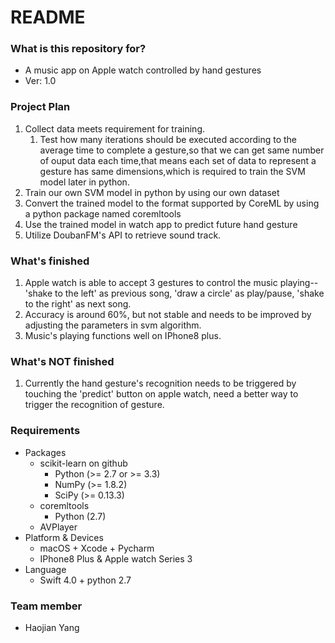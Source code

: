# README #


### What is this repository for? ###

* A music app on Apple watch controlled by hand gestures
* Ver: 1.0

### Project Plan ###

1. Collect data meets requirement for training.
    1. Test how many iterations should be executed according to the average time to complete a gesture,so that we can get same number of ouput data each time,that means each set of data to represent a gesture has same dimensions,which is required to train the SVM model later in python.
2. Train our own SVM model in python by using our own dataset
3. Convert the trained model to the format supported by CoreML by using a python package named coremltools
4. Use the trained model in watch app to predict future hand gesture
5. Utilize DoubanFM's API to retrieve sound track.

### What's finished ###

1. Apple watch is able to accept 3 gestures to control the music playing-- 'shake to the left' as previous song, 'draw a circle' as play/pause, 'shake to the right' as next song.
2. Accuracy is around 60%, but not stable and needs to be improved by adjusting the parameters in svm algorithm. 
3. Music's playing functions well on IPhone8 plus.


### What's NOT finished ###

1. Currently the hand gesture's recognition needs to be triggered by touching the 'predict' button on apple watch, need a better way to trigger the recognition of gesture.

### Requirements ###

* Packages
	* scikit-learn on github
		* Python (>= 2.7 or >= 3.3)
		* NumPy (>= 1.8.2)
		* SciPy (>= 0.13.3)
	* coremltools
		* Python (2.7)
	* AVPlayer
* Platform & Devices
	* macOS + Xcode + Pycharm
	* IPhone8 Plus & Apple watch Series 3
* Language
	* Swift 4.0 + python 2.7
    
### Team member ###

* Haojian Yang
